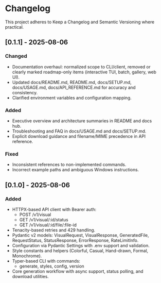 # Changelog

This project adheres to Keep a Changelog and Semantic Versioning where practical.

## [0.1.1] - 2025-08-06
### Changed
- Documentation overhaul: normalized scope to CLI/client, removed or clearly marked roadmap-only items (interactive TUI, batch, gallery, web UI).
- Updated docs/README.md, README.md, docs/SETUP.md, docs/USAGE.md, docs/API_REFERENCE.md for accuracy and consistency.
- Clarified environment variables and configuration mapping.

### Added
- Executive overview and architecture summaries in README and docs hub.
- Troubleshooting and FAQ in docs/USAGE.md and docs/SETUP.md.
- Explicit download guidance and filename/MIME precedence in API reference.

### Fixed
- Inconsistent references to non-implemented commands.
- Incorrect example paths and ambiguous Windows instructions.

## [0.1.0] - 2025-08-06
### Added
- HTTPX-based API client with Bearer auth:
  - POST /v1/visual
  - GET /v1/visual/:id/status
  - GET /v1/visual/:id/file/:file-id
- Tenacity-based retries and 429 handling.
- Pydantic v2 models: VisualRequest, VisualResponse, GeneratedFile, RequestStatus, StatusResponse, ErrorResponse, RateLimitInfo.
- Configuration via Pydantic Settings with .env support and validation.
- Style constants and helpers (Colorful, Casual, Hand-drawn, Formal, Monochrome).
- Typer-based CLI with commands:
  - generate, styles, config, version
- Core generation workflow with async support, status polling, and download utilities.